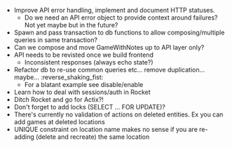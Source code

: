 - Improve API error handling, implement and document HTTP statuses.
    - Do we need an API error object to provide context around failures? Not yet maybe but in the future?
- Spawn and pass transaction to db functions to allow composing/multiple queries in same transaction?
- Can we compose and move GameWithNotes up to API layer only?
- API needs to be revisted once we build frontend
    - Inconsistent responses (always echo state?)
- Refactor db to re-use common queries etc... remove duplication... maybe... :reverse_shaking_fist:
    - For a blatant example see disable/enable
- Learn how to deal with sessions/auth in Rocket
- Ditch Rocket and go for Actix?!
- Don't forget to add locks (SELECT ... FOR UPDATE)?
- There's currently no validation of actions on deleted entities. Ex you can add games at deleted locations
- UNIQUE constraint on location name makes no sense if you are re-adding (delete and recreate) the same location
